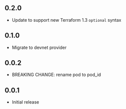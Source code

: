 ## 0.2.0

- Update to support new Terraform 1.3 `optional` syntax

## 0.1.0

- Migrate to devnet provider

## 0.0.2

- BREAKING CHANGE: rename pod to pod_id

## 0.0.1

- Initial release
